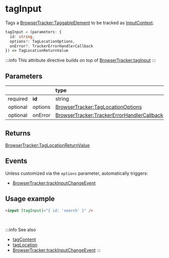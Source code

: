 # tagInput

Tags a [BrowserTracker:TaggableElement](/tracking/browser/api-reference/definitions/TaggableElement.md) to be tracked as [InputContext](/taxonomy/reference/location-contexts/InputContext.md).

```typescript
tagInput = (parameters: {
  id: string,
  options?: TagLocationOptions,
  onError?: TrackerErrorHandlerCallback
}) => TagLocationReturnValue
```

:::info
This attribute directive builds on top of [BrowserTracker:tagInput](/tracking/browser/api-reference/locationTaggers/tagInput.md)
:::

## Parameters
|          |         | type                                                                                              | default value
| :-:      | :--     | :--                                                                                               | :--           
| required | **id**  | string                                                                                            |
| optional | options | [BrowserTracker:TagLocationOptions](/tracking/browser/api-reference/definitions/TagLocationOptions.md)                   | `{ trackBlurs: true }`
| optional | onError | [BrowserTracker:TrackerErrorHandlerCallback](/tracking/browser/api-reference/definitions/TrackerErrorHandlerCallback.md) | `TrackerConsole.error`

## Returns
[BrowserTracker:TagLocationReturnValue](/tracking/browser/api-reference/definitions/TagLocationReturnValue.md)

## Events
Unless customized via the `options` parameter, automatically triggers:

- [BrowserTracker:trackInputChangeEvent](/tracking/browser/api-reference/eventTrackers/trackInputChangeEvent.md)

## Usage example

```html
<input [tagInput]="{ id: 'search' }" />
```
<br />

:::info See also
- [tagContent](/tracking/angular/api-reference/locationTaggers/tagContent.md)
- [tagLocation](/tracking/angular/api-reference/locationTaggers/tagLocation.md)
- [BrowserTracker:trackInputChangeEvent](/tracking/browser/api-reference/eventTrackers/trackInputChangeEvent.md)
:::

